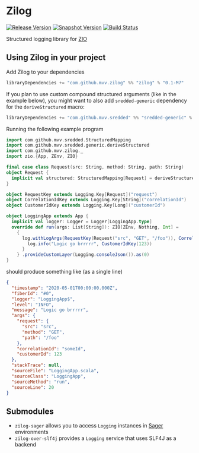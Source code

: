 # Zilog
[![Release Version](https://img.shields.io/nexus/r/https/oss.sonatype.org/com.github.mvv.zilog/zilog_2.13.svg)](https://oss.sonatype.org/content/repositories/releases/com/github/mvv/zilog)
[![Snapshot Version](https://img.shields.io/nexus/s/https/oss.sonatype.org/com.github.mvv.zilog/zilog_2.13.svg)](https://oss.sonatype.org/content/repositories/snapshots/com/github/mvv/zilog)
[![Build Status](https://travis-ci.com/mvv/zilog.svg?branch=master)](https://travis-ci.com/mvv/zilog)

Structured logging library for [ZIO](https://zio.dev)

## Using Zilog in your project

Add Zilog to your dependencies

```scala
libraryDependencies += "com.github.mvv.zilog" %% "zilog" % "0.1-M7"
```

If you plan to use custom compound structured arguments (like in the example
below), you might want to also add `sredded-generic` dependency for the
`deriveStructured` macro:

```scala
libraryDependencies += "com.github.mvv.sredded" %% "sredded-generic" % "0.1-M2" % Provided
```

Running the following example program

```scala
import com.github.mvv.sredded.StructuredMapping
import com.github.mvv.sredded.generic.deriveStructured
import com.github.mvv.zilog._
import zio.{App, ZEnv, ZIO}

final case class Request(src: String, method: String, path: String)
object Request {
  implicit val structured: StructuredMapping[Request] = deriveStructured
}

object RequestKey extends Logging.Key[Request]("request")
object CorrelationIdKey extends Logging.Key[String]("correlationId")
object CustomerIdKey extends Logging.Key[Long]("customerId")

object LoggingApp extends App {
  implicit val logger: Logger = Logger[LoggingApp.type]
  override def run(args: List[String]): ZIO[ZEnv, Nothing, Int] =
    {
      log.withLogArgs(RequestKey(Request("src", "GET", "/foo")), CorrelationIdKey("someId")) {
        log.info("Logic go brrrrr", CustomerIdKey(123))
      }
    } .provideCustomLayer(Logging.consoleJson()).as(0)
}
```

should produce something like (as a single line)

```json
{
  "timestamp": "2020-05-01T00:00:00.000Z",
  "fiberId": "#0",
  "logger": "LoggingApp$",
  "level": "INFO",
  "message": "Logic go brrrrr",
  "args": {
    "request": {
      "src": "src",
      "method": "GET",
      "path": "/foo"
    },
    "correlationId": "someId",
    "customerId": 123
  },
  "stackTrace": null,
  "sourceFile": "LoggingApp.scala",
  "sourceClass": "LoggingApp",
  "sourceMethod": "run",
  "sourceLine": 20
}
```

## Submodules

* `zilog-sager` allows you to access `Logging` instances in [Sager](https://github.com/mvv/sager) environments
* `zilog-over-slf4j` provides a `Logging` service that uses SLF4J as a backend
